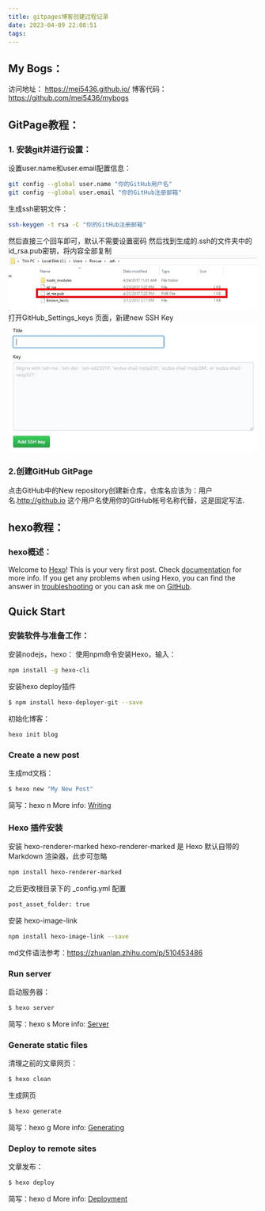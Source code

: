 ```yaml
---
title: gitpages博客创建过程记录
date: 2023-04-09 22:08:51
tags:
---
```

## My Bogs：

访问地址：
https://mei5436.github.io/
博客代码：
https://github.com/mei5436/mybogs

## GitPage教程：

### 1. 安装git并进行设置：
设置user.name和user.email配置信息：
``` bash
git config --global user.name "你的GitHub用户名"
git config --global user.email "你的GitHub注册邮箱"
``` 
生成ssh密钥文件：
``` bash
ssh-keygen -t rsa -C "你的GitHub注册邮箱"
``` 
然后直接三个回车即可，默认不需要设置密码
然后找到生成的.ssh的文件夹中的id_rsa.pub密钥，将内容全部复制
![.ssh_img.png](gitpages博客创建过程记录/.ssh_img.png)
打开GitHub_Settings_keys 页面，新建new SSH Key
![GitHub_Settings_keys.png](gitpages博客创建过程记录/GitHub_Settings_keys.png)


### 2.创建GitHub GitPage
点击GitHub中的New repository创建新仓库，仓库名应该为：用户名.http://github.io 这个用户名使用你的GitHub帐号名称代替，这是固定写法.

## hexo教程：
### hexo概述：
Welcome to [Hexo](https://hexo.io/)! This is your very first post. Check [documentation](https://hexo.io/docs/) for more info. If you get any problems when using Hexo, you can find the answer in [troubleshooting](https://hexo.io/docs/troubleshooting.html) or you can ask me on [GitHub](https://github.com/hexojs/hexo/issues).

## Quick Start

### 安装软件与准备工作：

安装nodejs，hexo：
使用npm命令安装Hexo，输入：
``` bash
npm install -g hexo-cli
```
安装hexo deploy插件
``` bash
$ npm install hexo-deployer-git --save
```
初始化博客：
``` bash
hexo init blog
```
### Create a new post
生成md文档：
``` bash
$ hexo new "My New Post"
```
简写：hexo n
More info: [Writing](https://hexo.io/docs/writing.html)

### Hexo 插件安装
安装 hexo-renderer-marked
hexo-renderer-marked 是 Hexo 默认自带的 Markdown 渲染器，此步可忽略
``` bash
npm install hexo-renderer-marked
``` 
之后更改根目录下的 _config.yml 配置
``` bash
post_asset_folder: true
``` 
安装 hexo-image-link
``` bash
npm install hexo-image-link --save
``` 
md文件语法参考：https://zhuanlan.zhihu.com/p/510453486

### Run server
启动服务器：
``` bash
$ hexo server
```
简写：hexo s
More info: [Server](https://hexo.io/docs/server.html)

### Generate static files
清理之前的文章网页：
``` bash
$ hexo clean
```
生成网页
``` bash
$ hexo generate
```
简写：hexo g
More info: [Generating](https://hexo.io/docs/generating.html)

### Deploy to remote sites
文章发布：
``` bash
$ hexo deploy
```
简写：hexo d
More info: [Deployment](https://hexo.io/docs/one-command-deployment.html)
